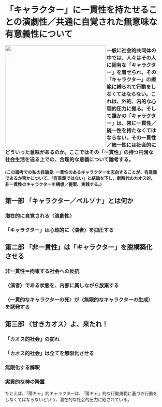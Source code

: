 # 「キャラクター」に一貫性を持たせることの演劇性／共通に自覚された無意味な有意義性について

<img src="https://ccsakura-official.com/core_sys/images/contents/00000001/block/00000003/00000001.jpg?1711744472" align="left" width="333" />

### 一般に社会的共同体の中では、人々はその人に固有な「キャラクター」を着せられ、その「キャラクター」の規範に縛られて行動をしなくてはならない。これは、外的、内的な心理的圧力に拠る。そして誰かの「キャラクター」は、常に一貫性／統一性を持たなくてはならない。その一貫性／統一性には社会的にどういった意味があるのか。ここではその「一貫性」の持つ円滑な社会生活を送る上での、合理的な意義について論考する。

#### (この論考での私の目論見: 一貫性のあるキャラクターを志向することが、有意義であるか否かについて、「有意義ではない」と結論を下し、新時代のカオス的、非一貫性のキャラクターを構想／提案、実践する。)

## 第一部 「キャラクター／ペルソナ」とは何か
### 潜在的に自覚される〈演劇性〉
### 「キャラクター」は心理的に〈演者〉を抑圧する
## 第二部 「非一貫性」は「キャラクター」を脱構築化させる
### 非一貫性＝拘束する社会への反抗
### 〈演者〉である状態を、内部に属しながら放棄する
### 〈一貫的なキャラクターの死〉が〈無限的なキャラクターの生成〉を誘発する
## 第三部 〈甘きカオス〉よ、来たれ！
### 「カオス的社会」の訪れ
### 「カオス的社会」は全てを無限化させる
### 無限化する解釈
### 実質的な神の降霊
たとえば、「陽キャ」的キャラクターは、「陽キャ」的な行動規範に基づき行動をしなくてはならないという、潜在的な社会的圧力に晒されている。
